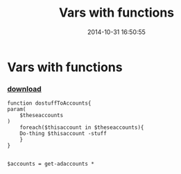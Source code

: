 ﻿---
pid:            5559
parent:         0
children:       
poster:         BobFrankly
title:          Vars with functions
date:           2014-10-31 16:50:55
description:    
format:         posh
---

# Vars with functions

### [download](5559.ps1)  



```posh
function dostuffToAccounts{
param(
	$theseaccounts
)
	foreach($thisaccount in $theseaccounts){
	Do-thing $thisaccount -stuff
	}
}


$accounts = get-adaccounts *
```
